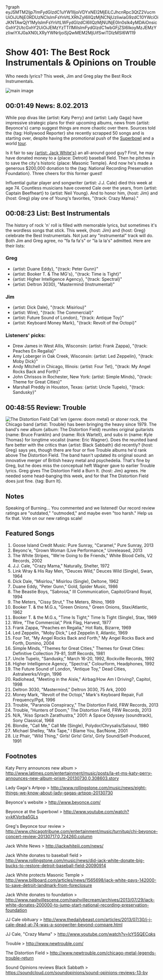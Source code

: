 ?graph eyJSMTM2Ijp7ImFydGlzdC1uYW1lIjoiVDYxNEI2MjEiLCJhcnRpc3QtZ2VucmUiOiJUNjE0RDUzNCIsImFsYnVtLXRhZyI6IlQzMjNCNjUzIiwiaG9zdC10YWciOiJKNTAwQjY1MyIsImFsYnVtLWFydGlzdCI6IlQzMjNUNjE0In0sIk4yMDAiOnsicGxhY2UtcGxhY2UiOiJEMzYzTTI1MiIsImFydGlzdC1wbGFjZSI6IkoyMzJEMzYzIiwiYXJ0aXN0LXRyYWNrIjoiSjQwMEM2MjUifSwiTDIzMSI6W119

# Show 401: The Best Rock Instrumentals & Opinions on Trouble
Who needs lyrics? This week, Jim and Greg play the Best Rock Instrumentals.

![main image](http://static.soundopinions.org/images/2013/instrumentals.jpg)

## 00:01:49 News: 8.02.2013
While pop divas like {artist: Katy Perry} and {artist: Lady Gaga} have impressive strategic plans for their upcoming albums, news from {artist: Beyonce's} camp suggest things are more chaotic over there. Sources told the {tag: Hollywood Reporter} she recently scrapped 50 songs and is starting over, despite having the promotional push of the [Superbowl](http://www.youtube.com/watch?v=kKVorba5GLs) and a world [tour](http://www.chicagotribune.com/entertainment/music/turnitup/chi-beyonce-concert-review-20130717,0,724260.column). 

Is it fair to say [{artist: Jack White's}](http://jackwhiteiii.com/news/) an all-around good guy? First, he may have donated money to a {place: Detroit} baseball field. Then he pitches in to save the city's historic {place: Masonic Temple}. And now he's made a generous $200,000 donation to the {tag: National Recording Preservation Foundation}. Three cheers for this former guest!

Influential guitar player and songwriter {artist: J.J. Cale} died this week at age 74. Countless musicians have covered Cale over the years, from {artist: Captain Beefheart} to {artist: Neil Young}. And to honor him, {host: Jim} and {host: Greg} play one of Young's favorites, "{track: Crazy Mama}." 

## 00:08:23 List: Best Instrumentals
The history of rock 'n' roll is filled with memorable lyrics, but sometimes it's the wordless songs that stick. This week, {host: Jim} and {host: Greg} celebrate the Best Instrumentals. Not just any "instrumental" track will do. Both Jim and Greg agree, no "fa fa fa's" or "la la la's" admitted. Here are their lists:

### Greg 
- {artist: Duane Eddy}, "{track: Peter Gunn}"
- {artist: Booker T. & The MG's}, "{track: Time is Tight}"
- {artist: Higher Intelligence Agency}, "{track: Spectral}"
- {artist: Deltron 3030}, "Mastermind (Instrumental)"

### Jim
- {artist: Dick Dale}, "{track: Misirlou}"
- {artist: Wire}, "{track: The Commercial}"
- {artist: Future Sound of London}, "{track: Antique Toy}"
- {artist: Keyboard Money Mark}, "{track: Revolt of the Octopi}"

### Listeners' picks:

- Drew James in West Allis, Wisconsin: {artist: Frank Zappa}, "{track: Peaches En Regalia}"
- Amy Loberger in Oak Creek, Wisconsin: {artist: Led Zeppelin}, "{track: Moby Dick}"
- Andy Mitchell in Chicago, Illinois: {artist: Four Tet}, "{track: My Angel Rocks Back and Forth}"
- John Chrissos in Rochester, New York: {artist: Simple Minds}, "{track: Theme for Great Cities}"
- Marshall Preddy in Houston, Texas: {artist: Uncle Tupelo}, "{track: Sandusky}"

## 00:48:55 Review: Trouble
![The Distortion Field](http://is5.mzstatic.com/image/thumb/Music111/v4/44/09/73/44097338-f61e-a501-c5a2-cc065c18b5be/source/600x600bb.jpg "1203701169/1203701159")
Call 'em {genre: doom metal} or stoner rock, the Chicago band {artist: Trouble} has been bringing the heavy since 1979. The band's new album {album: The Distortion Field} reunites original guitarists {name: Bruce Franklin} and {name: Rick Wartell}, and subs in {name: Kyle Thomas} for longtime vocalist {name: Eric Wagner}. Does the reunited band fare better with the critics than {artist: Black Sabbath} did recently? {host: Greg} says yes, though there are four or five Trouble albums he'd rank above The Distortion Field. The band hasn't updated its original sound: an innovative merger of British heavy metal and psychedelia. That's fine by Greg, but he does miss the conceptual heft Wagner gave to earlier Trouble lyrics. Greg gives The Distortion Field a Burn It. {host: Jim} agrees. He needed some head-banging this week, and for that The Distortion Field does just fine. {tag: Burn It}.

## Notes
Speaking of Burning...
You commented and we listened! Our record review ratings are "outdated," "outmoded," and maybe even "too harsh." Help us fix that. Vote on our new ratings scale!

## Featured Songs
1. Goose Island Credit Music: Pure Sunray, "Caramel," Pure Sunray, 2013
2. Beyonc'e, "Grown Woman (Live Performance," Unreleased, 2013
3. The White Stripes, "We're Going to Be Friends," White Blood Cells, V2 Records, 2002
4. J.J. Cale, "Crazy Mama," Naturally, Shelter, 1972
5. Link Wray & His Ray Men, "Deuces Wild," Deuces Wild (Single), Swan, 1964
6. Dick Dale, "Misirlou," Misirlou (Single), Deltone, 1962
7. Duane Eddy, "Peter Gunn," Gold, Spider Music, 1986
8. The Beastie Boys, "Sabrosa," III Communication, Capitol/Grand Royal, 1994
9. The Meters, "Cissy Strut," The Meters, Rhino, 1969
10. Booker T. & the M.G.s, "Green Onions," Green Onions, Stax/Atlantic, 1962
11. Booker T. & the M.G.s, "Time Is Tight," Time Is Tight (Single), Stax, 1969
12. Wire, "The Commercial," Pink Flag, Harvest, 1977
13. Frank Zappa, "Peaches en Regalia," Hot Rats, Bizarre, 1969
14. Led Zeppelin, "Moby Dick," Led Zeppelin II, Atlantic, 1969
15. Four Tet, "My Angel Rocks Back and Forth," My Angel Rocks Back and Forth, Domino, 2004
16. Simple Minds, "Themes for Great Cities," Themes for Great Cities: Definitive Collection 79-81, Stiff Records, 1981
17. Uncle Tupelo, "Sandusky," March 16-20, 1992, Rockville Records, 1992
18. Higher Intelligence Agency, "Spectral," Colourform, Headphones, 1992
19. The Future Sound of London, "Antique Toy," Dead Cities, Astralwerks/Virgin, 1996
20. Radiohead, "Meeting in the Aisle," Airbag/How Am I Driving?, Capitol, 1998
21. Deltron 3030, "Mastermind," Deltron 3030, 75 Ark, 2000
22. Money Mark, "Revolt of the Octopi," Mark's Keyboard Repair, Full Frequency/Pgd, 1996
23. Trouble, "Paranoia Conspiracy," The Distortion Field, FRW Records, 2013
24. Trouble, "Hunters of Doom," The Distortion Field, FRW Records, 2013
25. N/A, "Also Sprach Zarathustra," 2001: A Space Odyssey (soundtrack), Sony Classical, 1968
26. Blondie, "Call Me," Call Me (Single), Polydor/Chrysalis/Salsoul, 1980
27. Michael Shelley, "Mix Tape," I Blame You, Bar/None, 2001
28. Liz Phair, "Wild Thing," Girls! Girls! Girls!, Girly Sound/Self-Produced, 1991

## Footnotes
Katy Perry announces new album > http://www.latimes.com/entertainment/music/posts/la-et-ms-katy-perry-announces-new-album-prism-20130730,0,308603.story

Lady Gaga's Artpop > http://www.rollingstone.com/music/news/eight-things-we-know-about-lady-gagas-artpop-20130730

Beyonce's website > http://www.beyonce.com/

Beyonce at the Superbowl > http://www.youtube.com/watch?v=kKVorba5GLs

Greg's Beyonce tour review > http://www.chicagotribune.com/entertainment/music/turnitup/chi-beyonce-concert-review-20130717,0,724260.column

Jack White News > http://jackwhiteiii.com/news/

Jack White donates to baseball field > http://www.rollingstone.com/music/news/did-jack-white-donate-big-bucks-to-restore-detroit-baseball-field-20090914

Jack White protects Masonic Temple > http://www.billboard.com/articles/news/1565698/jack-white-pays-142000-to-save-detroit-landmark-from-foreclosure

Jack White donates to foundation > http://www.nashvillescene.com/nashvillecream/archives/2013/07/29/jack-white-donates-200000-to-jump-start-national-recording-preservation-foundation

JJ Cale obituary > http://www.thedailybeast.com/articles/2013/07/30/j-j-cale-dead-at-74-was-a-songwriter-beyond-compare.html

JJ Cale, "Crazy Mama" > http://www.youtube.com/watch?v=lcY5SQECqks

Trouble > http://www.newtrouble.com/

The Distortion Field > http://www.newtrouble.com/chicago-metal-legends-trouble-return

Sound Opinions reviews Black Sabbath > https://soundcloud.com/soundopinions/sound-opinions-reviews-13-by